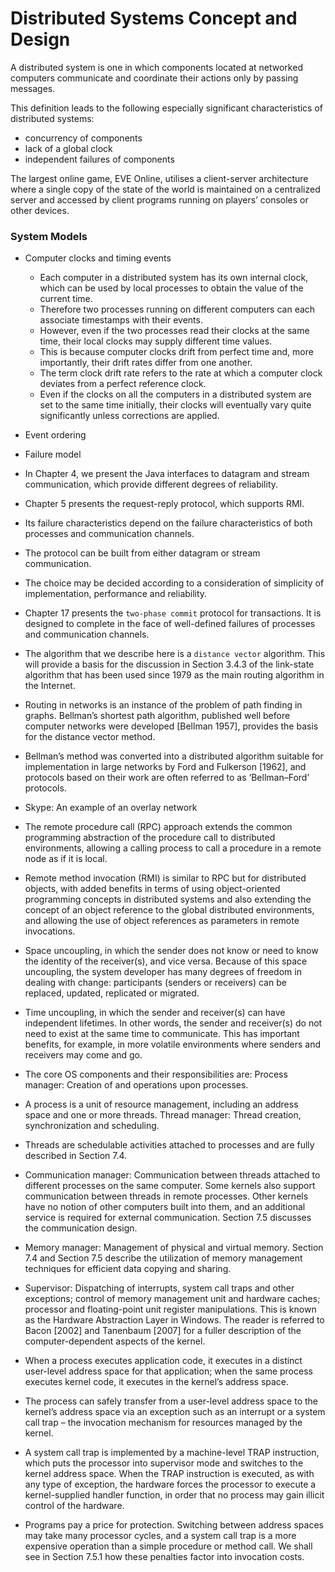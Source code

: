 # Distributed Systems Concept and Design

A distributed system is one in which components located at networked computers communicate and coordinate their actions only by passing messages. 

This definition leads to the following especially significant characteristics of distributed systems: 
- concurrency of components
- lack of a global clock
- independent failures of components

The largest online game, EVE Online, utilises a client-server architecture where a single copy of the state of the world is maintained on a centralized server and accessed by client programs running on players’ consoles or other devices.

### System Models

- Computer clocks and timing events 
    - Each computer in a distributed system has its own internal clock, which can be used by local processes to obtain the value of the current time.
    - Therefore two processes running on different computers can each associate timestamps with their events.
    - However, even if the two processes read their clocks at the same time, their local clocks may supply different time values. 
    - This is because computer clocks drift from perfect time and, more importantly, their drift rates differ from one another. 
    - The term clock drift rate refers to the rate at which a computer clock deviates from a perfect reference clock. 
    - Even if the clocks on all the computers in a distributed system are set to the same time initially, their clocks will eventually vary quite significantly unless corrections are applied.

- Event ordering
- Failure model

- In Chapter 4, we present the Java interfaces to datagram and stream communication, which provide different degrees of reliability.

- Chapter 5 presents the request-reply protocol, which supports RMI. 
- Its failure characteristics depend on the failure characteristics of both processes and communication channels. 
- The protocol can be built from either datagram or stream communication. 
- The choice may be decided according to a consideration of simplicity of implementation, performance and reliability.

- Chapter 17 presents the `two-phase commit` protocol for transactions. It is designed to complete in the face of well-defined failures of processes and communication channels.

- The algorithm that we describe here is a `distance vector` algorithm. This will provide a basis for the discussion in Section 3.4.3 of the link-state algorithm that has been used since 1979 as the main routing algorithm in the Internet. 

- Routing in networks is an instance of the problem of path finding in graphs. Bellman’s shortest path algorithm, published well before computer networks were developed [Bellman 1957], provides the basis for the distance vector method. 

- Bellman’s method was converted into a distributed algorithm suitable for implementation in large networks by Ford and Fulkerson [1962], and protocols based on their work are often referred to as ‘Bellman–Ford’ protocols. 

- Skype: An example of an overlay network

- The remote procedure call (RPC) approach extends the common programming abstraction of the procedure call to distributed environments, allowing a calling process to call a procedure in a remote node as if it is local.

- Remote method invocation (RMI) is similar to RPC but for distributed objects, with added benefits in terms of using object-oriented programming concepts in distributed systems and also extending the concept of an object reference to the global distributed environments, and allowing the use of object references as parameters in remote invocations.

- Space uncoupling, in which the sender does not know or need to know the identity of the receiver(s), and vice versa. Because of this space uncoupling, the system developer has many degrees of freedom in dealing with change: participants (senders or receivers) can be replaced, updated, replicated or migrated.

- Time uncoupling, in which the sender and receiver(s) can have independent lifetimes. In other words, the sender and receiver(s) do not need to exist at the same time to communicate. This has important benefits, for example, in more volatile environments where senders and receivers may come and go.

- The core OS components and their responsibilities are:
Process manager: Creation of and operations upon processes. 

- A process is a unit of resource management, including an address space and one or more threads.
Thread manager: Thread creation, synchronization and scheduling. 

- Threads are schedulable activities attached to processes and are fully described in Section 7.4.

- Communication manager: Communication between threads attached to different processes on the same computer. Some kernels also support communication between threads in remote processes. Other kernels have no notion of other computers built into them, and an additional service is required for external communication. Section 7.5 discusses the communication design.

- Memory manager: Management of physical and virtual memory. Section 7.4 and Section 7.5 describe the utilization of memory management techniques for efficient data copying and sharing.

- Supervisor: Dispatching of interrupts, system call traps and other exceptions; control of memory management unit and hardware caches; processor and floating-point unit register manipulations. This is known as the Hardware Abstraction Layer in Windows. The reader is referred to Bacon [2002] and Tanenbaum [2007] for a fuller description of the computer-dependent aspects of the kernel.

- When a process executes application code, it executes in a distinct user-level address space for that application; when the same process executes kernel code, it executes in the kernel’s address space. 

- The process can safely transfer from a user-level address space to the kernel’s address space via an exception such as an interrupt or a system call trap – the invocation mechanism for resources managed by the kernel. 

- A system call trap is implemented by a machine-level TRAP instruction, which puts the processor into supervisor mode and switches to the kernel address space. When the TRAP instruction is executed, as with any type of exception, the hardware forces the processor to execute a kernel-supplied handler function, in order that no process may gain illicit control of the hardware.

- Programs pay a price for protection. Switching between address spaces may take many processor cycles, and a system call trap is a more expensive operation than a simple procedure or method call. We shall see in Section 7.5.1 how these penalties factor into invocation costs.